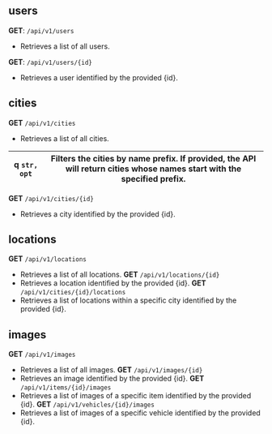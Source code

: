 ## users

**GET**: `/api/v1/users`
- Retrieves a list of all users.

**GET**: `/api/v1/users/{id}`
- Retrieves a user identified by the provided {id}.

## cities

**GET** `/api/v1/cities`
- Retrieves a list of all cities.

| q `str, opt` | Filters the cities by name prefix. If provided, the API will return cities whose names start with the specified prefix. |
| ------------ | ----------------------------------------------------------------------------------------------------------------------- |
**GET** `/api/v1/cities/{id}`
- Retrieves a city identified by the provided {id}.

## locations

**GET** `/api/v1/locations`
- Retrieves a list of all locations.
**GET** `/api/v1/locations/{id}`
- Retrieves a location identified by the provided {id}.
**GET** `/api/v1/cities/{id}/locations`
- Retrieves a list of locations within a specific city identified by the provided {id}.
## images

**GET** `/api/v1/images`
- Retrieves a list of all images.
**GET** `/api/v1/images/{id}`
- Retrieves an image identified by the provided {id}.
**GET**  `/api/v1/items/{id}/images`
- Retrieves a list of images of a specific item identified by the provided {id}.
**GET** `/api/v1/vehicles/{id}/images`
- Retrieves a list of images of a specific vehicle identified by the provided {id}.